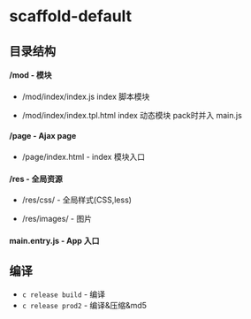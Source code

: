 # scaffold-default

## 目录结构

#### /mod - 模块

- /mod/index/index.js  index 脚本模块

- /mod/index/index.tpl.html  index 动态模块 pack时并入 main.js


#### /page - Ajax page

- /page/index.html - index 模块入口

#### /res - 全局资源

- /res/css/ - 全局样式(CSS,less)

- /res/images/ - 图片



#### main.entry.js - App 入口

## 编译

- `c release build` - 编译
- `c release prod2` - 编译&压缩&md5
